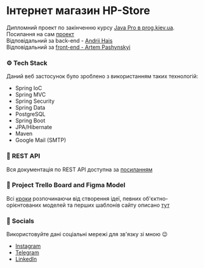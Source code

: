 # Інтернет магазин HP-Store

Дипломний проект по закінченню курсу <a target="_blank" href="https://prog.kiev.ua/">Java Pro в prog.kiev.ua</a>. <br>
Посилання на сам <a target="_blank" href="https://pashynskyi.github.io/demo-hp-store/#/">проект</a><br>
Відповідальний за back-end - <a target="_blank" href="https://www.linkedin.com/in/andrii-hais-0bb7921b2/">Andrii Hais</a><br>
Відповідальний за <a target="_blank" href="https://github.com/pashynskyi/demo-hp-store/tree/master/react-online-store">front-end - </a> <a target="_blank" href="https://www.linkedin.com/in/artem-pashynskyi-b132071a8/">Artem Pashynskyi</a>

### ⚙️ Tech Stack 

Даний веб застосунок було зроблено з використанням таких технологій:

- Spring IoC
- Spring MVC
- Spring Security
- Spring Data
- PostgreSQL
- Spring Boot
- JPA/Hibernate
- Maven
- Google Mail (SMTP)

### 📄 REST API

Вся документація по REST API доступна за <a target="_blank" href="https://docs.google.com/spreadsheets/d/1UcjlDQHnq6myUV_WvD_uK6Gkun0RhdPCFF9A3TDQlfU/edit#gid=146959206">посиланням</a>

### 🔄 Project Trello Board and Figma Model

Всі <a target="_blank" href="https://trello.com/invite/b/AyIPeArm/6299998e09479a4bec87154bddbb09bc/store">кроки</a> розпочинаючи від створення ідеї, певних об'єктно-орієнтованих моделей та перших шаблонів сайту описано <a target="_blank" href="https://www.figma.com/file/kjri3oHZgaOgesQB0V7DiD/store?node-id=0%3A1">тут</a> 

### 🌠 Socials

Використовуйте дані соціальні мережі для зв'язку зі мною 😉
- <a target="_blank" href="https://www.instagram.com/boy_boy_paren_palehche//">Instagram</a>
- <a target="_blank" href="https://t.me/ya0sobenniy">Telegram</a>
- <a target="_blank" href="https://www.linkedin.com/in/andrii-hais-0bb7921b2/">LinkedIn</a>
